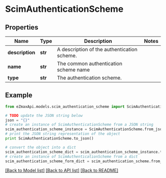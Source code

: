 # ScimAuthenticationScheme


## Properties
Name | Type | Description | Notes
------------ | ------------- | ------------- | -------------
**description** | **str** | A description of the authentication scheme. | 
**name** | **str** | The common authentication scheme name | 
**type** | **str** | The authentication scheme. | 

## Example

```python
from eZmaxApi.models.scim_authentication_scheme import ScimAuthenticationScheme

# TODO update the JSON string below
json = "{}"
# create an instance of ScimAuthenticationScheme from a JSON string
scim_authentication_scheme_instance = ScimAuthenticationScheme.from_json(json)
# print the JSON string representation of the object
print ScimAuthenticationScheme.to_json()

# convert the object into a dict
scim_authentication_scheme_dict = scim_authentication_scheme_instance.to_dict()
# create an instance of ScimAuthenticationScheme from a dict
scim_authentication_scheme_form_dict = scim_authentication_scheme.from_dict(scim_authentication_scheme_dict)
```
[[Back to Model list]](../README.md#documentation-for-models) [[Back to API list]](../README.md#documentation-for-api-endpoints) [[Back to README]](../README.md)


